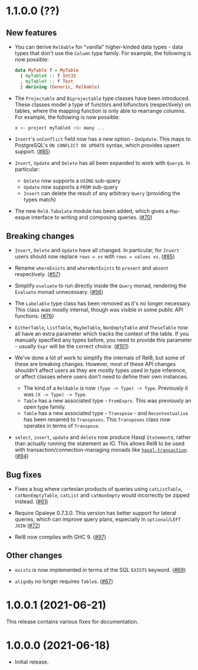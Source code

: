 # 1.1.0.0 (??)

## New features

* You can derive `Rel8able` for "vanilla" higher-kinded data types - data types that don't use the `Column` type family. For example, the following is now possible:

  ```haskell
  data MyTable f = MyTable
    { myTableX :: f Int32
    , myTableY :: f Text
    } deriving (Generic, Rel8able)
  ```
  
* The `Projectable` and `Biprojectable` type classes have been introduced. These classes model a type of functors and bifunctors (respectively) on tables, where the mapping function is only able to rearrange columns. For example, the following is now possible:

  ```haskell
  x <- project myTableX <$> many ...
  ```

* `Insert`'s `onConflict` field now has a new option - `DoUpdate`. This maps to PostgreSQL's `ON CONFLICT DO UPDATE` syntax, which provides upsert support. ([#85](https://github.com/circuithub/rel8/pull/85))

* `Insert`, `Update` and `Delete` has all been expanded to work with `Query`s. In particular:

  * `Delete` now supports a `USING` sub-query
  * `Update` now supports a `FROM` sub-query
  * `Insert` can delete the result of any arbitrary `Query` (providing the types match)

* The new `Rel8.Tabulate` module has been added, which gives a `Map`-esque interface to writing and composing queries. ([#70](https://github.com/circuithub/rel8/pull/70))

## Breaking changes

* `Insert`, `Delete` and `Update` have all changed. In particular, for `Insert` users should now replace `rows = xs` with `rows = values xs`. ([#85](https://github.com/circuithub/rel8/pull/85))

* Rename `whereExists` and `whereNotExists` to `present` and `absent` respectively. ([#57](https://github.com/circuithub/rel8/pull/57))

* Simplify `evaluate` to run directly inside the `Query` monad, rendering the `Evaluate` monad unnecessary. ([#56](https://github.com/circuithub/rel8/pull/56))

* The `Labelable` type class has been removed as it's no longer necessary. This class was mostly internal, though was visible in some public API functions. ([#76](https://github.com/circuithub/rel8/pull/76))

* `EitherTable`, `ListTable`, `MaybeTable`, `NonEmptyTable` and `TheseTable` now all have an extra parameter which tracks the context of the table. If you manually specified any types before, you need to provide this parameter - usually `Expr` will be the correct choice. ([#101](https://github.com/circuithub/rel8/pull/101))

* We've done a lot of work to simplify the internals of Rel8, but some of these are breaking changes. However, most of these API changes shouldn't affect users as they are mostly types used in type inference, or affect classes where users don't need to define their own instances.

  * The kind of a `Rel8able` is now `(Type -> Type) -> Type`. Previously it was `(X -> Type) -> Type`.
  * `Table` has a new associated type - `FromExprs`. This was previously an open type family.
  * `Table` has a new associated type - `Transpose` - and `Recontextualise` has been renamed to `Transposes`. This `Transposes` class now operates in terms of `Transpose`.

* `select`, `insert`, `update` and `delete` now produce Hasql `Statement`s, rather than actually running the statement as IO. This allows Rel8 to be used with transaction/connection-managing monads like [`hasql-transaction`](https://hackage.haskell.org/package/hasql-transaction). ([#94](https://github.com/circuithub/rel8/pull/94))

## Bug fixes

* Fixes a bug where cartesian products of queries using `catListTable`, `catNonEmptyTable`, `catList` and `catNonEmpty` would incorrectly be zipped instead. ([#61](https://github.com/circuithub/rel8/pull/61))

* Require Opaleye 0.7.3.0. This version has better support for lateral queries, which can improve query plans, especially in `optional`/`LEFT JOIN` ([#72](https://github.com/circuithub/rel8/pull/72))

* Rel8 now compiles with GHC 9. ([#97](https://github.com/circuithub/rel8/pull/97))

## Other changes

* `exists` is now implemented in terms of the SQL `EXISTS` keyword. ([#69](https://github.com/circuithub/rel8/pull/69))

* `alignBy` no longer requires `Table`s. ([#67](https://github.com/circuithub/rel8/pull/67))


# 1.0.0.1 (2021-06-21)

This release contains various fixes for documentation.

# 1.0.0.0 (2021-06-18)

* Initial release.
